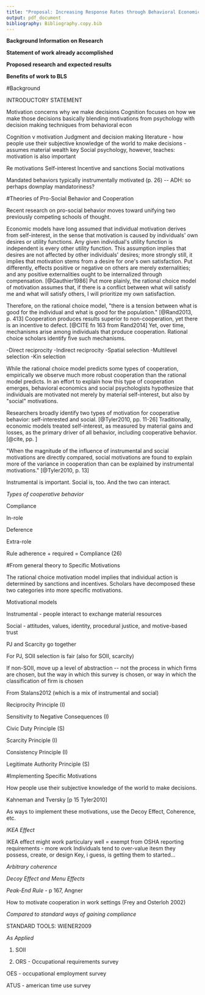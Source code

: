 ```yaml
---
title: "Proposal: Increasing Response Rates through Behavioral Economics"
output: pdf_document
bibliography: Bibliography.copy.bib
---
```



**Background Information on Research**

**Statement of work already accomplished**

**Proposed research and expected results**

**Benefits of work to BLS**



#Background

INTRODUCTORY STATEMENT

Motivation concerns why we make decisions
Cognition focuses on how we make those decisions
basically blending motivations from psychology with decision making techniques from behavioral econ 

Cognition v motivation
Judgment and decision making literature - how people use their subjective knowledge of the world to make decisions - assumes material wealth key
Social psychology, however, teaches: motivation is also important 

Re motivations
Self-interest 
Incentive and sanctions
Social motivations

Mandated behaviors typically instrumentally motivated (p. 26) -- ADH: so perhaps downplay mandatoriness? 


#Theories of Pro-Social Behavior and Cooperation 

Recent research on pro-social behavior moves toward unifying two previously competing schools of thought. 

Economic models have long assumed that individual motivation derives from self-interest, in the sense that motivation is caused by individuals' own desires or utility functions. Any given individual's utility function is independent is every other utility function. This assumption implies that desires are not affected by other individuals' desires; more strongly still, it implies that motivation stems from a desire for one's own satisfaction. Put differently, effects positive or negative on others are merely externalities; and any positive externalities ought to be internalized through compensation. [@Gauthier1986] Put more plainly, the rational choice model of motivation assumes that, if there is a conflict between what will satisfy me and what will satisfy others, I will prioritize my own satisfaction. 

Therefore, on the rational choice model, "there is a tension between what is good for the individual and what is good for the population." [@Rand2013, p. 413] Cooperation produces results superior to non-cooperation, yet there is an incentive to defect. [@CITE fn 163 from Rand2014] Yet, over time, mechanisms arise among individuals that produce cooperation. Rational choice scholars identify five such mechanisms. 

-Direct reciprocity
-Indirect reciprocity
-Spatial selection
-Multilevel selection 
-Kin selection 


While the rational choice model predicts some types of cooperation, empirically we observe much more robust cooperation than the rational model predicts. In an effort to explain how this type of cooperation emerges, behavioral economics and social psychologists hypothesize that individuals are motivated not merely by material self-interest, but also by "social" motivations.  

Researchers broadly identify two types of motivation for cooperative behavior: self-interested and social. [@Tyler2010, pp. 11-26] Traditionally, economic models treated self-interest, as measured by material gains and losses, as the primary driver of all behavior, including cooperative behavior. [@cite, pp. ]  


"When the magnitude of the influence of instrumental and social motivations are directly compared, social motivations are found to explain more of the variance in cooperation than can be explained by instrumental motivations." [@Tyler2010, p. 13] 


Instrumental is important. Social is, too. And the two can interact.

*Types of cooperative behavior*

Compliance

In-role

Deference

Extra-role

Rule adherence + required = Compliance (26) 


#From general theory to Specific Motivations

The rational choice motivation model implies that individual action is determined by sanctions and incentives. Scholars have decomposed these two categories into more specific motivations. 

 


Motivational models

Instrumental - people interact to exchange material resources 

Social - attitudes, values, identity, procedural justice, and motive-based trust

PJ and Scarcity go together

For PJ, SOII selection is fair (also for SOII, scarcity) 

If non-SOII, move up a level of abstraction -- not the process in which firms are chosen, but the way in which this survey is chosen, or way in which the classification of firm is chosen


From Stalans2012 (which is a mix of instrumental and social) 
 
Reciprocity Principle (I)

Sensitivity to Negative Consequences (I)

Civic Duty Principle (S)

Scarcity Principle (I)

Consistency Principle (I)

Legitimate Authority Principle (S) 


#Implementing Specific Motivations

How people use their subjective knowledge of the world to make decisions. 

Kahneman and Tversky [p 15 Tyler2010]

As ways to implement these motivations, use the Decoy Effect, Coherence, etc. 

*IKEA Effect*

IKEA effect might work particulary well = exempt from OSHA reporting requirements - more work 
Individuals tend to over-value itesm they possess, create, or design
Key, i guess, is getting them to started...

*Arbitrary coherence*

 

*Decoy Effect and Menu Effects*


*Peak-End Rule* - p 167, Angner


How to motivate cooperation in work settings (Frey and Osterloh 2002)

*Compared to standard ways of gaining compliance* 

STANDARD TOOLS: WIENER2009




*As Applied*

1. SOII

2. ORS - Occupational requirements survey

OES - occupational employment survey

ATUS - american time use survey






  
